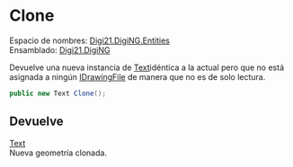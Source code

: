 # Clone

Espacio de nombres: [Digi21.DigiNG.Entities](/digi3d-net/programacion/.net/referencia/digi21.diging/digi21.diging.entities/)   
Ensamblado: [Digi21.DigiNG](/digi3d-net/programacion/.net/referencia/digi21.diging.plugin/digi21.diging/)​‌

Devuelve una nueva instancia de [Text](../../text/)idéntica a la actual pero que no está asignada a ningún [IDrawingFile](/digi3d-net/programacion/.net/referencia/digi21.diging/digi21.diging.io/interfaces/idrawingfile/) de manera que no es de solo lectura.

```csharp
public new Text Clone();‌
```

## Devuelve

[Text](/digi3d-net/programacion/.net/referencia/digi21.diging/digi21.diging.entities/clases/text/)  
Nueva geometría clonada.



